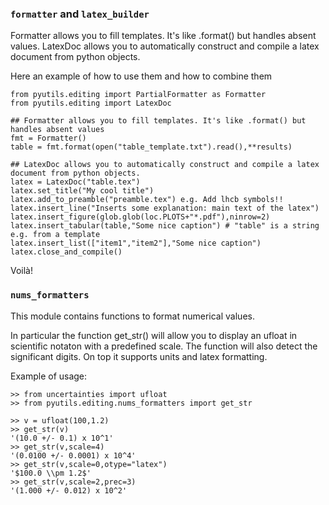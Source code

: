 ### ```formatter``` and ```latex_builder```

Formatter allows you to fill templates. It's like .format() but handles absent values. LatexDoc allows you to automatically construct and compile a latex document from python objects.

Here an example of how to use them and how to combine them
```
from pyutils.editing import PartialFormatter as Formatter
from pyutils.editing import LatexDoc

## Formatter allows you to fill templates. It's like .format() but handles absent values
fmt = Formatter()
table = fmt.format(open("table_template.txt").read(),**results)

## LatexDoc allows you to automatically construct and compile a latex document from python objects.
latex = LatexDoc("table.tex")
latex.set_title("My cool title")
latex.add_to_preamble("preamble.tex") e.g. Add lhcb symbols!!
latex.insert_line("Inserts some explanation: main text of the latex")
latex.insert_figure(glob.glob(loc.PLOTS+"*.pdf"),ninrow=2)
latex.insert_tabular(table,"Some nice caption") # "table" is a string e.g. from a template
latex.insert_list(["item1","item2"],"Some nice caption")
latex.close_and_compile()
```

Voilà!

### ```nums_formatters```

This module contains functions to format numerical values.

In particular the function get_str() will allow you to display an ufloat in scientific notaton with a predefined scale. The function will also detect the significant digits. On top it supports units and latex formatting.

Example of usage:

```
>> from uncertainties import ufloat
>> from pyutils.editing.nums_formatters import get_str

>> v = ufloat(100,1.2)
>> get_str(v)
'(10.0 +/- 0.1) x 10^1'
>> get_str(v,scale=4)
'(0.0100 +/- 0.0001) x 10^4'
>> get_str(v,scale=0,otype="latex")
'$100.0 \\pm 1.2$'
>> get_str(v,scale=2,prec=3)
'(1.000 +/- 0.012) x 10^2'
```




